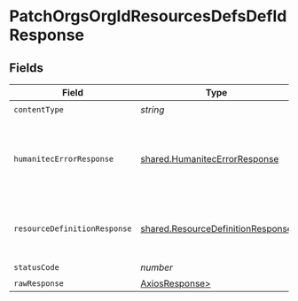 # PatchOrgsOrgIdResourcesDefsDefIdResponse


## Fields

| Field                                                                                  | Type                                                                                   | Required                                                                               | Description                                                                            |
| -------------------------------------------------------------------------------------- | -------------------------------------------------------------------------------------- | -------------------------------------------------------------------------------------- | -------------------------------------------------------------------------------------- |
| `contentType`                                                                          | *string*                                                                               | :heavy_check_mark:                                                                     | N/A                                                                                    |
| `humanitecErrorResponse`                                                               | [shared.HumanitecErrorResponse](../../models/shared/humanitecerrorresponse.md)         | :heavy_minus_sign:                                                                     | One or more request parameters is missing or invalid.<br/><br/>                        |
| `resourceDefinitionResponse`                                                           | [shared.ResourceDefinitionResponse](../../models/shared/resourcedefinitionresponse.md) | :heavy_minus_sign:                                                                     | The updated Resource Definition.<br/><br/>                                             |
| `statusCode`                                                                           | *number*                                                                               | :heavy_check_mark:                                                                     | N/A                                                                                    |
| `rawResponse`                                                                          | [AxiosResponse>](https://axios-http.com/docs/res_schema)                               | :heavy_minus_sign:                                                                     | N/A                                                                                    |